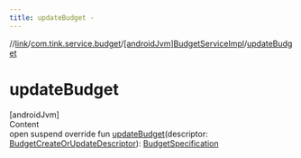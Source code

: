 ```yaml
---
title: updateBudget -
---
```

//[link](../../index.md)/[com.tink.service.budget](../index.md)/[[androidJvm]BudgetServiceImpl](index.md)/[updateBudget](update-budget.md)



# updateBudget  
[androidJvm]  
Content  
open suspend override fun [updateBudget](update-budget.md)(descriptor: [BudgetCreateOrUpdateDescriptor](../../com.tink.model.budget/[android-jvm]-budget-create-or-update-descriptor/index.md)): [BudgetSpecification](../../com.tink.model.budget/index.md#%5Bcom.tink.model.budget%2FBudgetSpecification%2F%2F%2FPointingToDeclaration%2F%5D%2FClasslikes%2F-586840090)  



